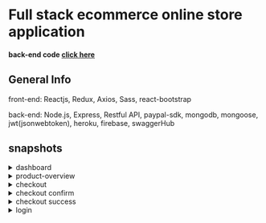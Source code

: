 # Full stack ecommerce online store application

#### back-end code [click here](https://github.com/levelopers/Ecommerce-Nodejs)

## General Info 

front-end: Reactjs, Redux, Axios, Sass, react-bootstrap

back-end: Node.js, Express, Restful API, paypal-sdk, mongodb, mongoose, jwt(jsonwebtoken), heroku, firebase, swaggerHub

## snapshots


<details>
 <summary>dashboard</summary>
 <p>
   
![dashboard_large](https://www.dropbox.com/s/2ava04nm7ka9c60/dashboard.PNG?dl=0)
- - - - -
side menu             |  dashboard
:-------------------------:|:-------------------------:
![side_menu_sm](https://www.dropbox.com/s/62uq84ha6ykcday/side-menu.PNG?dl=0)  |  ![dashboard_sm](https://www.dropbox.com/s/6kl550b6l7has0v/dashboard-2.PNG?dl=0)
</p>
</details>

<details>
 <summary>product-overview</summary>
 <p>
   
   ![product_overview_large](https://www.dropbox.com/s/zj13nxcuoj0pc39/product-overview.PNG?dl=0)
</p>
</details>

<details>
 <summary>checkout</summary>
 <p>
   
![checkout_large](https://www.dropbox.com/s/5ej8whdobd3w6yr/checkout-1.PNG?dl=0)
   
</p>
</details>


<details>
 <summary>checkout confirm</summary>
 <p>
   
![checkout_confirm_large](https://www.dropbox.com/s/qvzxown17ladddq/confirm.PNG?dl=0)
   
</p>
</details>


<details>
 <summary>checkout success</summary>
 <p>
   
![checkout_success_large](https://user-images.githubusercontent.com/38830527/57897996-46e44980-7825-11e9-8247-c0d97cfc39e9.PNG)
   
</p>
</details>


<details>
 <summary>login</summary>
 <p>
   
![login_large](https://www.dropbox.com/s/dr7c8sj5o5v090n/login.PNG?dl=0)
   
</p>
</details>





